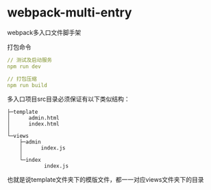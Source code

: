# webpack-multi-entry
webpack多入口文件脚手架

打包命令
```yaml
// 测试及启动服务
npm run dev

// 打包压缩
npm run build
```

多入口项目src目录必须保证有以下类似结构：
```
├─template
│      admin.html
│      index.html
│
└─views
    ├─admin
    │      index.js
    │
    └─index
            index.js
```

也就是说template文件夹下的模版文件，都一一对应views文件夹下的目录